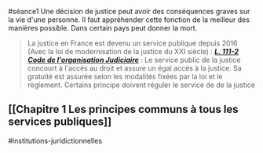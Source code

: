 #séance1 
Une décision de justice peut avoir des conséquences graves sur la vie d'une personne. Il faut appréhender cette fonction de la meilleur des manières possible. Dans certain pays peut donner la mort.
> La justice en France est devenu un service publique depuis 2016 (Avec la loi de modernisation de la justice du XXI siècle) : 
> ***[L. 111-2 Code de l'organisation Judiciaire](https://www.legifrance.gouv.fr/codes/article_lc/LEGIARTI000033458652#:~:text=Le%20service%20public%20de%20la,la%20loi%20et%20le%20r%C3%A8glement.)*** : Le service public de la justice concourt à l'accès au droit et assure un égal accès à la justice.
> Sa gratuité est assurée selon les modalités fixées par la loi et le règlement.
Certains principe doivent réguler le service de de la justice

## [[Chapitre 1 Les principes communs à tous les services publiques]]


#institutions-juridictionnelles 